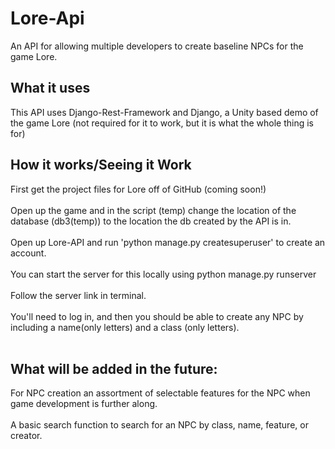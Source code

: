 # Lore-Api
An API for allowing multiple developers to create baseline NPCs for the game Lore.

## What it uses
This API uses Django-Rest-Framework and Django, a Unity based demo of the game Lore (not required for it to work, but it is what the whole thing is for)

## How it works/Seeing it Work
First get the project files for Lore off of GitHub (coming soon!)<br><br>
Open up the game and in the script (temp) change the location of the database (db3(temp)) to the location the db created by the API is in.<br><br>
Open up Lore-API and run 'python manage.py createsuperuser' to create an account.<br><br>
You can start the server for this locally using python manage.py runserver<br><br>
Follow the server link in terminal.<br><br>
You'll need to log in, and then you should be able to create any NPC by including a name(only letters) and a class (only letters).<br><br>

## What will be added in the future:
For NPC creation an assortment of selectable features for the NPC when game development is further along.<br><br>
A basic search function to search for an NPC by class, name, feature, or creator.
